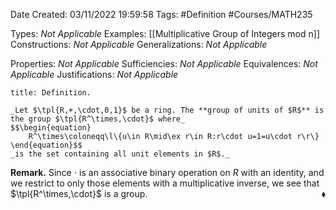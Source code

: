 <div class="topSpace"></div>

Date Created: 03/11/2022 19:59:58
Tags: #Definition #Courses/MATH235

Types: _Not Applicable_
Examples: [[Multiplicative Group of Integers mod n]]
Constructions: _Not Applicable_
Generalizations: _Not Applicable_

Properties: _Not Applicable_
Sufficiencies: _Not Applicable_
Equivalences: _Not Applicable_
Justifications: _Not Applicable_

``` ad-Definition
title: Definition.

_Let $\tpl{R,+,\cdot,0,1}$ be a ring. The **group of units of $R$** is the group $\tpl{R^\times,\cdot}$ where_
$$\begin{equation}
    R^\times\coloneqq\l\{u\in R\mid\ex r\in R:r\cdot u=1=u\cdot r\r\}
\end{equation}$$
_is the set containing all unit elements in $R$._

```

**Remark.** Since $\cdot$ is an associative binary operation on $R$ with an identity, and we restrict to only those elements with a multiplicative inverse, we see that $\tpl{R^\times,\cdot}$ is a group.<span style="float:right;">$\blacklozenge$</span>
